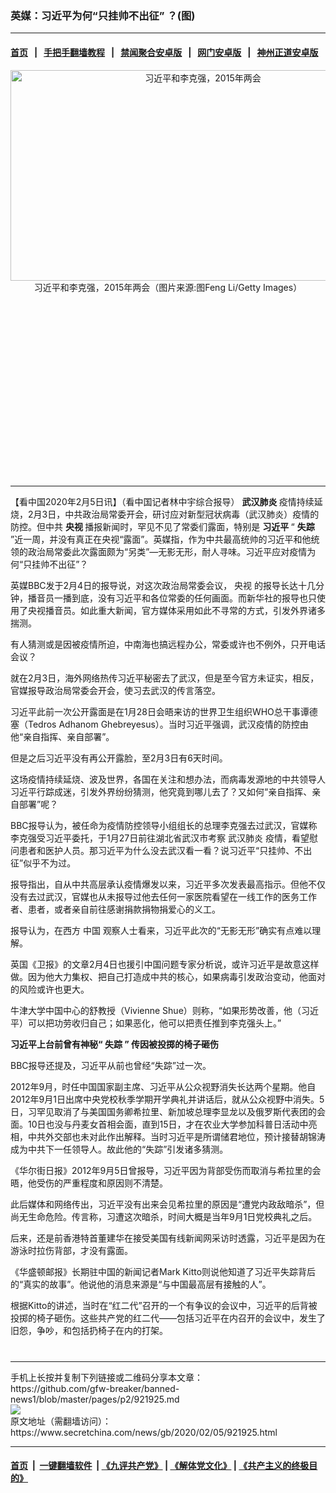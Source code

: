 ### 英媒：习近平为何“只挂帅不出征” ？(图)
------------------------

#### [首页](https://github.com/gfw-breaker/banned-news1/blob/master/README.md) &nbsp;&nbsp;|&nbsp;&nbsp; [手把手翻墙教程](https://github.com/gfw-breaker/guides/wiki) &nbsp;&nbsp;|&nbsp;&nbsp; [禁闻聚合安卓版](https://github.com/gfw-breaker/bn-android) &nbsp;&nbsp;|&nbsp;&nbsp; [网门安卓版](https://github.com/oGate2/oGate) &nbsp;&nbsp;|&nbsp;&nbsp; [神州正道安卓版](https://github.com/SzzdOgate/update) 



<div class="article_right" style="fone-color:#000">
 <p style="text-align:center">
  <img alt="习近平和李克强，2015年两会" src="https://img3.secretchina.com/pic/2020/1-16/p2605292a837619890-ss.jpg" style="height:337px; width:600px"/>
  <br>
   习近平和李克强，2015年两会（图片来源:图Feng Li/Getty Images）
   <span id="hideid" name="hideid" style="color:red;display:none;">
    <span href="https://www.secretchina.com">
    </span>
   </span>
  </br>
 </p>
 <div id="txt-mid1-t21-2017">
  <ins class="adsbygoogle" data-ad-client="ca-pub-1276641434651360" data-ad-slot="2451032099" style="display:inline-block;width:336px;height:280px">
  </ins>
  

---


  </div>
 </div>
 <p>
  【看中国2020年2月5日讯】（看中国记者林中宇综合报导）
  <strong>
   武汉肺炎
  </strong>
  疫情持续延烧，2月3日，中共政治局常委开会，研讨应对新型冠状病毒（武汉肺炎）疫情的防控。但中共
  <strong>
   央视
  </strong>
  播报新闻时，罕见不见了常委们露面，特别是
  <strong>
   <span href="https://www.secretchina.com/news/gb/tag/习近平" target="_blank">
    习近平
   </span>
  </strong>
  “
  <strong>
   失踪
  </strong>
  ”近一周，并没有真正在央视“露面”。英媒指，作为中共最高统帅的习近平和他统领的政治局常委此次露面颇为“另类”—无影无形，耐人寻味。习近平应对疫情为何“只挂帅不出征”？
  <span id="hideid" name="hideid" style="color:red;display:none;">
   <span href="https://www.secretchina.com">
   </span>
  </span>
 </p>
 <p>
  英媒BBC发于2月4日的报导说，对这次政治局常委会议，
  <span href="https://www.secretchina.com/news/gb/tag/央视" target="_blank">
   央视
  </span>
  的报导长达十几分钟，播音员一播到底，没有习近平和各位常委的任何画面。而新华社的报导也只使用了央视播音员。如此重大新闻，官方媒体采用如此不寻常的方式，引发外界诸多揣测。
 </p>
 <p>
  有人猜测或是因被疫情所迫，中南海也搞远程办公，常委或许也不例外，只开电话会议？
 </p>
 <p>
  就在2月3日，海外网络热传习近平秘密去了武汉，但是至今官方未证实，相反，官媒报导政治局常委会开会，使习去武汉的传言落空。
 </p>
 <p>
  习近平此前一次公开露面是在1月28日会晤来访的世界卫生组织WHO总干事谭德塞（Tedros Adhanom Ghebreyesus）。当时习近平强调，武汉疫情的防控由他“亲自指挥、亲自部署”。
 </p>
 <p>
  但是之后习近平没有再公开露脸，至2月3日有6天时间。
 </p>
 <p>
  这场疫情持续延烧、波及世界，各国在关注和想办法，而病毒发源地的中共领导人习近平行踪成迷，引发外界纷纷猜测，他究竟到哪儿去了？又如何“亲自指挥、亲自部署”呢？
 </p>
 <p>
  BBC报导认为，被任命为疫情防控领导小组组长的总理李克强去过武汉，官媒称李克强受习近平委托，于1月27日前往湖北省武汉市考察
  <span href="https://www.secretchina.com/news/gb/tag/武汉肺炎" target="_blank">
   武汉肺炎
  </span>
  疫情，看望慰问患者和医护人员。那习近平为什么没去武汉看一看？说习近平“只挂帅、不出征”似乎不为过。
 </p>
 <p>
  报导指出，自从中共高层承认疫情爆发以来，习近平多次发表最高指示。但他不仅没有去过武汉，官媒也从未报导过他去任何一家医院看望在一线工作的医务工作者、患者，或者亲自前往感谢捐款捐物捐爱心的义工。
 </p>
 <p>
  报导认为，在西方
  <span href="https://www.secretchina.com" target="_blank">
   中国
  </span>
  观察人士看来，习近平此次的“无影无形”确实有点难以理解。
 </p>
 <p>
  英国《卫报》的文章2月4日也援引中国问题专家分析说，或许习近平是故意这样做。因为他大力集权、把自己打造成中共的核心，如果病毒引发政治变动，他面对的风险或许也更大。
 </p>
 <p>
  牛津大学中国中心的舒教授（Vivienne Shue）则称，“如果形势改善，他（习近平）可以把功劳收归自己；如果恶化，他可以把责任推到李克强头上。”
 </p>
 <p>
  <strong>
   习近平上台前曾有神秘“
   <span href="https://www.secretchina.com/news/gb/tag/失踪" target="_blank">
    失踪
   </span>
   ” 传因被投掷的椅子砸伤
  </strong>
 </p>
 <p>
  BBC报导还提及，习近平从前也曾经“失踪”过一次。
 </p>
 <p>
  2012年9月，时任中国国家副主席、习近平从公众视野消失长达两个星期。他自2012年9月1日出席中央党校秋季学期开学典礼并讲话后，就从公众视野中消失。5日，习罕见取消了与美国国务卿希拉里、新加坡总理李显龙以及俄罗斯代表团的会面。10日也没与丹麦女首相会面，直到15日，才在农业大学参加科普日活动中亮相，中共外交部也未对此作出解释。当时习近平是所谓储君地位，预计接替胡锦涛成为中共下一任领导人。故此他的“失踪”引发诸多猜测。
 </p>
 <p>
  《华尔街日报》2012年9月5日曾报导，习近平因为背部受伤而取消与希拉里的会晤，他受伤的严重程度和原因则不清楚。
 </p>
 <p>
  此后媒体和网络传出，习近平没有出来会见希拉里的原因是“遭党内政敌暗杀”，但尚无生命危险。传言称，习遭这次暗杀，时间大概是当年9月1日党校典礼之后。
 </p>
 <p>
  后来，还是前香港特首董建华在接受美国有线新闻网采访时透露，习近平是因为在游泳时拉伤背部，才没有露面。
 </p>
 <p>
  《华盛顿邮报》长期驻中国的新闻记者Mark Kitto则说他知道了习近平失踪背后的“真实的故事”。他说他的消息来源是“与中国最高层有接触的人”。
 </p>
 <p>
  根据Kitto的讲述，当时在“红二代”召开的一个有争议的会议中，习近平的后背被投掷的椅子砸伤。这些共产党的红二代——包括习近平在内召开的会议中，发生了旧怨，争吵，和包括扔椅子在内的打架。
  <center>
   <div>
    <div id="txt-mid2-t22-2017" style="display: block;  max-height: 351px;  overflow: hidden;">
     <div id="SC-21xxx">
     </div>
     <ins class="adsbygoogle" data-ad-client="ca-pub-1276641434651360" data-ad-format="auto" data-ad-slot="4301710469" data-full-width-responsive="true" style="display:block">
     </ins>
    </div>
   </div>
  </center>
  <div style="padding-top:12px;">
  </div>
 </p>
</div>

<hr/>
手机上长按并复制下列链接或二维码分享本文章：<br/>
https://github.com/gfw-breaker/banned-news1/blob/master/pages/p2/921925.md <br/>
<a href='https://github.com/gfw-breaker/banned-news1/blob/master/pages/p2/921925.md'><img src='https://github.com/gfw-breaker/banned-news1/blob/master/pages/p2/921925.md.png'/></a> <br/>
原文地址（需翻墙访问）：https://www.secretchina.com/news/gb/2020/02/05/921925.html


------------------------
#### [首页](https://github.com/gfw-breaker/banned-news1/blob/master/README.md) &nbsp;|&nbsp; [一键翻墙软件](https://github.com/gfw-breaker/nogfw/blob/master/README.md) &nbsp;| [《九评共产党》](https://github.com/gfw-breaker/9ping.md/blob/master/README.md#九评之一评共产党是什么) | [《解体党文化》](https://github.com/gfw-breaker/jtdwh.md/blob/master/README.md) | [《共产主义的终极目的》](https://github.com/gfw-breaker/gczydzjmd.md/blob/master/README.md)


<img src='http://gfw-breaker.win/banned-news/pages/p2/921925.md' width='0px' height='0px'/>